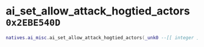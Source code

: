 # ai_set_allow_attack_hogtied_actors `0x2EBE540D`

```lua
natives.ai_misc.ai_set_allow_attack_hogtied_actors(_unk0 --[[ integer ]], _unk1 --[[ integer ]])
```